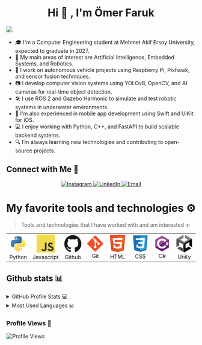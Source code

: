 <h1 align="center">Hi 👋 , I'm Ömer Faruk</h1>

[![](https://visitcount.itsvg.in/api?id=ofarukgunay&label=Profile%20Views&color=9&icon=0&pretty=false)](https://visitcount.itsvg.in)

- 🎓 I'm a Computer Engineering student at Mehmet Akif Ersoy University, expected to graduate in 2027.
- 🧠 My main areas of interest are Artificial Intelligence, Embedded Systems, and Robotics.
- 🤖 I work on autonomous vehicle projects using Raspberry Pi, Pixhawk, and sensor fusion techniques.
- 📷 I develop computer vision systems using YOLOv8, OpenCV, and AI cameras for real-time object detection.
- 🛠️ I use ROS 2 and Gazebo Harmonic to simulate and test robotic systems in underwater environments.
- 📱 I'm also experienced in mobile app development using Swift and UIKit for iOS.
- 💻 I enjoy working with Python, C++, and FastAPI to build scalable backend systems.
- 🔍 I’m always learning new technologies and contributing to open-source projects.

## Connect with Me 📱

<p align="center">
  <a href="https://www.instagram.com/omerr_gny" target="_blank">
    <img src="https://img.shields.io/badge/Instagram-E4405F?style=for-the-badge&logo=instagram&logoColor=white" alt="Instagram">
  </a>
  <a href="https://www.linkedin.com/in/ofarukgunay" target="_blank">
    <img src="https://img.shields.io/badge/LinkedIn-0A66C2?style=for-the-badge&logo=linkedin&logoColor=white" alt="LinkedIn">
  </a>
  <a href="mailto:o.farukgny@gmail.com" target="_blank">
    <img src="https://img.shields.io/badge/Email-D14836?style=for-the-badge&logo=gmail&logoColor=white" alt="Email">
  </a>
</p>


# My favorite tools and technologies ⚙️

> Tools and technologies that I have worked with and am interested in  

<table>
  <tr>
    <td align="center"><img src="https://raw.githubusercontent.com/devicons/devicon/master/icons/python/python-original.svg" width="50"><br>Python</td>
    <td align="center"><img src="https://raw.githubusercontent.com/devicons/devicon/master/icons/javascript/javascript-original.svg" width="50"><br>Javascript</td>
    <td align="center"><img src="https://raw.githubusercontent.com/devicons/devicon/master/icons/github/github-original.svg" width="50"><br>Github</td>
    <td align="center"><img src="https://raw.githubusercontent.com/devicons/devicon/master/icons/git/git-original.svg" width="50"><br>Git</td>
    <td align="center"><img src="https://raw.githubusercontent.com/devicons/devicon/master/icons/html5/html5-original.svg" width="50"><br>HTML</td>
    <td align="center"><img src="https://raw.githubusercontent.com/devicons/devicon/master/icons/css3/css3-original.svg" width="50"><br>CSS</td>
    <td align="center"><img src="https://raw.githubusercontent.com/devicons/devicon/master/icons/csharp/csharp-original.svg" width="50"><br>C#</td>
    <td align="center"><img src="https://raw.githubusercontent.com/devicons/devicon/master/icons/unity/unity-original.svg" width="50"><br>Unity</td>
  </tr>
</table>

## Github stats 📊

<details>
  <summary>GitHub Profile Stats 💻</summary>
  <p align="center">
    <img src="https://github-readme-stats.vercel.app/api?username=ofarukgunay&show_icons=true&theme=radical" />
  </p>
</details>

<details>
  <summary>Most Used Languages 📊</summary>
  <p align="center">
    <img src="https://github-readme-stats.vercel.app/api/top-langs/?username=ofarukgunay&layout=compact&theme=radical" />
  </p>
</details>

### Profile Views 👀

![Profile Views](https://komarev.com/ghpvc/?username=ofarukgunay&color=green&style=flat-square)

